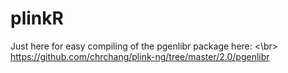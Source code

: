 # plinkR

Just here for easy compiling of the pgenlibr package here:  <\br>
https://github.com/chrchang/plink-ng/tree/master/2.0/pgenlibr
